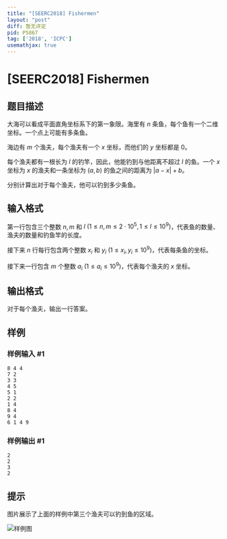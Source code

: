 ```yaml
---
title: "[SEERC2018] Fishermen"
layout: "post"
diff: 暂无评定
pid: P5867
tag: ['2018', 'ICPC']
usemathjax: true
---
```


# [SEERC2018] Fishermen
## 题目描述

大海可以看成平面直角坐标系下的第一象限。海里有 $n$ 条鱼，每个鱼有一个二维坐标。一个点上可能有多条鱼。

海边有 $m$ 个渔夫，每个渔夫有一个 $x$ 坐标，而他们的 $y$ 坐标都是 $0$。

每个渔夫都有一根长为 $l$ 的钓竿，因此，他能钓到与他距离不超过 $l$ 的鱼。一个 $x$ 坐标为 $x$ 的渔夫和一条坐标为 $(a,b)$ 的鱼之间的距离为 $|a-x|+b$。

分别计算出对于每个渔夫，他可以钓到多少条鱼。
## 输入格式

第一行包含三个整数 $n, m$ 和 $l \ (1 \leq n,m \leq 2 \cdot 10^5, 1 \leq l \leq 10^9)$，代表鱼的数量、渔夫的数量和钓鱼竿的长度。

接下来 $n$ 行每行包含两个整数 $x_i$ 和 $y_i \ (1 \leq x_i, y_i \leq 10^9)$，代表每条鱼的坐标。

接下来一行包含 $m$ 个整数 $a_i \ (1 \leq a_i \leq 10^9)$，代表每个渔夫的 $x$ 坐标。
## 输出格式

对于每个渔夫，输出一行答案。
## 样例

### 样例输入 #1
```
8 4 4
7 2
3 3
4 5
5 1
2 2
1 4
8 4
9 4
6 1 4 9
```
### 样例输出 #1
```
2
2
3
2
```
## 提示

图片展示了上面的样例中第三个渔夫可以钓到鱼的区域。

![样例图](https://cdn.luogu.com.cn/upload/image_hosting/cbfqtjw7.png)


